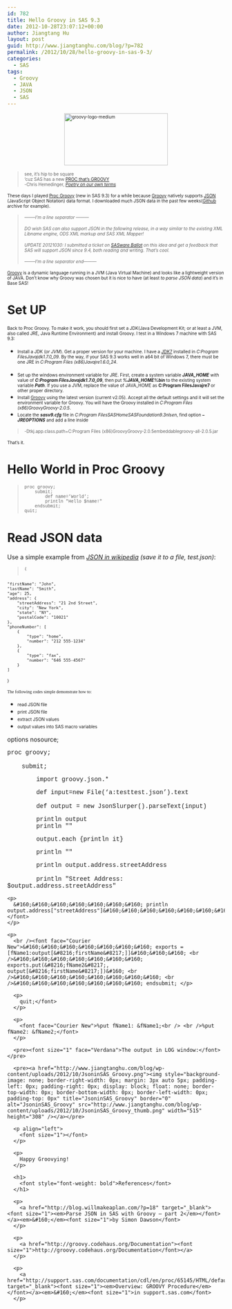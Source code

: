 ```yaml
---
id: 782
title: Hello Groovy in SAS 9.3
date: 2012-10-28T23:07:12+00:00
author: Jiangtang Hu
layout: post
guid: http://www.jiangtanghu.com/blog/?p=782
permalink: /2012/10/28/hello-groovy-in-sas-9-3/
categories:
  - SAS
tags:
  - Groovy
  - JAVA
  - JSON
  - SAS
---
```

<font size="1"></font>

<font size="1"><a href="http://www.jiangtanghu.com/blog/wp-content/uploads/2012/10/groovy-logo-medium.png"><img style="background-image: none; border-right-width: 0px; margin: 3px auto 5px; padding-left: 0px; padding-right: 0px; display: block; float: none; border-top-width: 0px; border-bottom-width: 0px; border-left-width: 0px; padding-top: 0px" title="groovy-logo-medium" border="0" alt="groovy-logo-medium" src="http://www.jiangtanghu.com/blog/wp-content/uploads/2012/10/groovy-logo-medium_thumb.png" width="240" height="120" /></a></font>

> <font size="1">see, it&#8217;s hip to be square <br />&#8216;cuz SAS has a new <a href="http://support.sas.com/documentation/cdl/en/proc/65145/HTML/default/viewer.htm#p1x8agymll9gten1ocziihptcjzj.htm" target="_blank">PROC that&#8217;s GROOVY</a> <br />-Chris Hemedinger, <em><a href="http://blogs.sas.com/content/sasdummy/2011/10/21/poetry-on-our-own-terms/" target="_blank">Poetry on our own terms</a></em>&#160;&#160;&#160; </font>

<font size="1">These days I played <a href="http://support.sas.com/documentation/cdl/en/proc/65145/HTML/default/viewer.htm#p1x8agymll9gten1ocziihptcjzj.htm" target="_blank">Proc Groovy</a> (new in SAS 9.3) for a while because <a href="http://groovy.codehaus.org/" target="_blank">Groovy</a> natively supports <a href="http://www.json.org/" target="_blank">JSON</a> (JavaScript Object Notation) data format. <font size="1">I downloaded much JSON data in the past few weeks(</font><font size="1"><a href="http://www.githubarchive.org/" target="_blank">Github</a> archive for example). </font></font>

> <font size="1"><em>&#8212;&#8212;&#8211;I&#8217;m a line separator &#8212;&#8212;&#8212;</em></font>
> 
> _<font size="1">DO wish SAS can also support JSON in the following release, in a way similar to the existing XML Libname engine, ODS XML markup and SAS XML Mapper!</font>_
> 
> _<font size="1">UPDATE 20121030: I submitted a ticket on <a href="https://communities.sas.com/community/support-communities/ballot" target="_blank">SASware Ballot</a> on this idea and get a feedback that SAS will support JSON since 9.4, both reading and writing. That’s cool.</font>_
> 
> <font size="1"><em>&#8212;&#8212;&#8211;I&#8217;m a line separator end&#8212;&#8212;&#8212;</em></font>

<font size="1"><a href="http://en.wikipedia.org/wiki/Groovy_(programming_language)" target="_blank">Groovy</a> is a dynamic language running in a JVM (Java Virtual Machine) and looks like a lightweight version of JAVA. Don’t know why Groovy was chosen but it is nice to have (at least <em>to parse JSON data</em>) and it’s in Base SAS!</font>

# <font style="font-weight: bold">Set UP</font>

<font size="1">Back to Proc Groovy. To make it work, you should first set a JDK(Java Development Kit; or at least a JVM, also called JRE, Java Runtime Environment) and install Groovy. I test in a Windows 7 machine with SAS 9.3:</font>

  * <font size="1">Install a JDK (<em>or JVM</em>). Get a proper version for your machine. I have a <a href="http://www.oracle.com/technetwork/java/javase/downloads/index.html" target="_blank">JDK7</a> installed in <em>C:Program FilesJavajdk1.7.0_09</em>. By the way, if your SAS 9.3 works well in a64 bit of Windows 7, there must be one JRE in <em>C:Program Files (x86)Javajre1.6.0_24</em>. </font>
  * <div align="left">
      <font size="1">Set up the windows environment variable for JRE. First, create a system variable <em><strong>JAVA_HOME</strong></em> with value of <em><strong>C:Program FilesJavajdk1.7.0_09</strong></em>, then put <em><strong>%JAVA_HOME%bin</strong></em> to the existing system variable <strong><em>Path</em></strong>. If you use a JVM, replace the value of JAVA_HOME as <strong>C:Program FilesJavajre7 </strong>or other proper directory.</font>
    </div>

  * <div align="left">
      <font size="1">Install <a href="http://groovy.codehaus.org/Download" target="_blank">Groovy</a> using the latest version (current v2.05). Accept all the default settings and it will set the environment variable for Groovy. You will have the Groovy installed in <em>C:Program Files (x86)GroovyGroovy-2.0.5</em>.</font>
    </div>

  * <div align="left">
      <font size="1">Locate the <em><strong>sasv9.cfg</strong></em> file in <em>C:Program FilesSASHomeSASFoundation9.3nlsen</em>, find option <em><strong>–JREOPTIONS</strong></em> and add a line inside</font>
    </div>

> <p align="left">
>   <font size="1">-Dtkj.app.class.path=C:Program Files (x86)GroovyGroovy-2.0.5embeddablegroovy-all-2.0.5.jar</font>
> </p>

<p align="left">
  <font size="1">That’s it.</font>
</p>

<h1 align="left">
  <font style="font-weight: bold">Hello World in Proc Groovy</font>
</h1>

> <font size="1" face="Courier New">proc groovy; <br />&#160;&#160;&#160; submit; <br />&#160;&#160;&#160;&#160;&#160;&#160;&#160; def name=&#8217;World&#8217;; <br />&#160;&#160;&#160;&#160;&#160;&#160;&#160; println "Hello $name!" <br />&#160;&#160;&#160; endsubmit; <br />quit;</font>

# <font style="font-weight: bold">Read JSON data</font>

Use a simple example from _<a href="http://en.wikipedia.org/wiki/JSON" target="_blank">JSON in wikipedia</a> (save it to a file, test.json)_:

> <pre><font size="1">{
    "firstName": "John",
    "lastName": "Smith",
    "age": 25,
    "address": {
        "streetAddress": "21 2nd Street",
        "city": "New York",
        "state": "NY",
        "postalCode": "10021"
    },
    "phoneNumber": [
        {
            "type": "home",
            "number": "212 555-1234"
        },
        {
            "type": "fax",
            "number": "646 555-4567"
        }
    ]
}</font></pre>

<pre><font size="1" face="Verdana">The following codes simple demonstrate how to:</font></pre>

  * <font size="1">read JSON file</font> 
  * <font size="1">print JSON file</font> 
  * <font size="1">extract JSON values</font> 
  * <font size="1">output values into SAS macro variables</font> 

options nosource;

<font face="Courier New">proc groovy;<br /> <br />&#160;&#160;&#160; submit; </p> 

<p>
  &#160;&#160;&#160;&#160;&#160;&#160;&#160; import groovy.json.*</font>
</p>

<p>
  <font face="Courier New">&#160;&#160;&#160;&#160;&#160;&#160;&#160; def input=new File(&#8216;a:testtest.json&#8217;).text<br /> <br />&#160;&#160;&#160;&#160;&#160;&#160;&#160; def output = new JsonSlurper().parseText(input)</font>
</p>

<p>
  <font face="Courier New">&#160;&#160;&#160;&#160;&#160;&#160;&#160; println output&#160;&#160;&#160; <br />&#160;&#160;&#160;&#160;&#160;&#160;&#160; println "" </p> 
  
  <p>
    &#160;&#160;&#160;&#160;&#160;&#160;&#160; output.each {println it}&#160;&#160; </font>
  </p>
  
  <p>
    <font face="Courier New">&#160;&#160;&#160;&#160;&#160;&#160;&#160; println ""</font>
  </p>
  
  <p>
    <font face="Courier New">&#160;&#160;&#160;&#160;&#160;&#160;&#160; println output.address.streetAddress<br /> <br />&#160;&#160;&#160;&#160;&#160;&#160;&#160; println "Street Address: $output.address.streetAddress" </p> 
    
    <p>
      &#160;&#160;&#160;&#160;&#160;&#160;&#160; println output.address["streetAddress"]&#160;&#160;&#160;&#160;&#160;&#160;&#160; </font>
    </p>
    
    <p>
      <br /><font face="Courier New">&#160;&#160;&#160;&#160;&#160;&#160;&#160; exports = [fName1:output[&#8216;firstName&#8217;]]&#160;&#160;&#160; <br />&#160;&#160;&#160;&#160;&#160;&#160;&#160; exports.put(&#8216;fName2&#8217;, output[&#8216;firstName&#8217;])&#160; <br />&#160;&#160;&#160;&#160;&#160;&#160;&#160;&#160; <br />&#160;&#160;&#160;&#160;&#160;&#160;&#160; endsubmit; </p> 
      
      <p>
        quit;</font>
      </p>
      
      <p>
        <font face="Courier New">%put fName1: &fName1;<br /> <br />%put fName2: &fName2;</font>
      </p>
      
      <pre><font size="1" face="Verdana">The output in LOG window:</font></pre>
      
      <pre><a href="http://www.jiangtanghu.com/blog/wp-content/uploads/2012/10/JsoninSAS_Groovy.png"><img style="background-image: none; border-right-width: 0px; margin: 3px auto 5px; padding-left: 0px; padding-right: 0px; display: block; float: none; border-top-width: 0px; border-bottom-width: 0px; border-left-width: 0px; padding-top: 0px" title="JsoninSAS_Groovy" border="0" alt="JsoninSAS_Groovy" src="http://www.jiangtanghu.com/blog/wp-content/uploads/2012/10/JsoninSAS_Groovy_thumb.png" width="515" height="308" /></a></pre>
      
      <p align="left">
        <font size="1"></font>
      </p>
      
      <p>
        Happy Groovying!
      </p>
      
      <h1>
        <font style="font-weight: bold">References</font>
      </h1>
      
      <p>
        <a href="http://blog.willmakeaplan.com/?p=18" target="_blank"><font size="1"><em>Parse JSON in SAS with Groovy – part 2</em></font></a><em>&#160;</em><font size="1">by Simon Dawson</font>
      </p>
      
      <p>
        <a href="http://groovy.codehaus.org/Documentation"><font size="1">http://groovy.codehaus.org/Documentation</font></a>
      </p>
      
      <p>
        <a href="http://support.sas.com/documentation/cdl/en/proc/65145/HTML/default/viewer.htm#p1x8agymll9gten1ocziihptcjzj.htm" target="_blank"><font size="1"><em>Overview: GROOVY Procedure</em></font></a><em>&#160;</em><font size="1">in support.sas.com</font>
      </p>